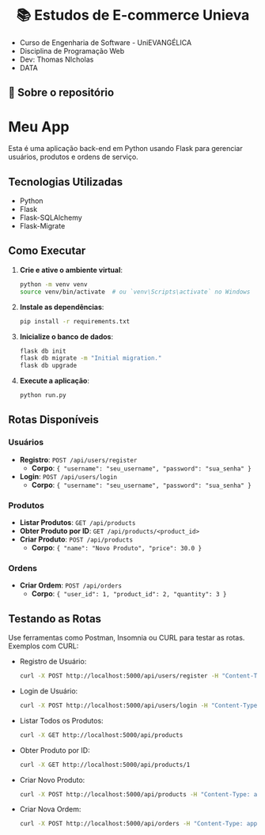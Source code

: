 <h1 align="center">
  📚 Estudos de E-commerce Unieva
</h1>

* Curso de Engenharia de Software - UniEVANGÉLICA
* Disciplina de Programação Web
* Dev: Thomas NIcholas
* DATA


## :rocket: Sobre o repositório

# Meu App

Esta é uma aplicação back-end em Python usando Flask para gerenciar usuários, produtos e ordens de serviço.

## Tecnologias Utilizadas

- Python
- Flask
- Flask-SQLAlchemy
- Flask-Migrate

## Como Executar

1. **Crie e ative o ambiente virtual**:
    ```bash
    python -m venv venv
    source venv/bin/activate  # ou `venv\Scripts\activate` no Windows
    ```

2. **Instale as dependências**:
    ```bash
    pip install -r requirements.txt
    ```

3. **Inicialize o banco de dados**:
    ```bash
    flask db init
    flask db migrate -m "Initial migration."
    flask db upgrade
    ```

4. **Execute a aplicação**:
    ```bash
    python run.py
    ```

## Rotas Disponíveis

### Usuários

- **Registro**: `POST /api/users/register`
    - **Corpo**: `{ "username": "seu_username", "password": "sua_senha" }`
- **Login**: `POST /api/users/login`
    - **Corpo**: `{ "username": "seu_username", "password": "sua_senha" }`

### Produtos

- **Listar Produtos**: `GET /api/products`
- **Obter Produto por ID**: `GET /api/products/<product_id>`
- **Criar Produto**: `POST /api/products`
    - **Corpo**: `{ "name": "Novo Produto", "price": 30.0 }`

### Ordens

- **Criar Ordem**: `POST /api/orders`
    - **Corpo**: `{ "user_id": 1, "product_id": 2, "quantity": 3 }`

## Testando as Rotas

Use ferramentas como Postman, Insomnia ou CURL para testar as rotas. Exemplos com CURL:

- Registro de Usuário:
    ```bash
    curl -X POST http://localhost:5000/api/users/register -H "Content-Type: application/json" -d '{"username": "seu_username", "password": "sua_senha"}'
    ```

- Login de Usuário:
    ```bash
    curl -X POST http://localhost:5000/api/users/login -H "Content-Type: application/json" -d '{"username": "seu_username", "password": "sua_senha"}'
    ```

- Listar Todos os Produtos:
    ```bash
    curl -X GET http://localhost:5000/api/products
    ```

- Obter Produto por ID:
    ```bash
    curl -X GET http://localhost:5000/api/products/1
    ```

- Criar Novo Produto:
    ```bash
    curl -X POST http://localhost:5000/api/products -H "Content-Type: application/json" -d '{"name": "Novo Produto", "price": 30.0}'
    ```

- Criar Nova Ordem:
    ```bash
    curl -X POST http://localhost:5000/api/orders -H "Content-Type: application/json" -d '{"user_id": 1, "product_id": 2, "quantity": 3}'
    ```
